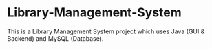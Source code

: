 # Library-Management-System
This is a Library Management System project which uses Java (GUI &amp; Backend) and MySQL (Database). 
